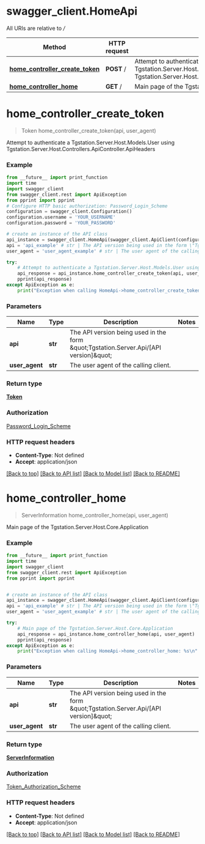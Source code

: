 # swagger_client.HomeApi

All URIs are relative to */*

Method | HTTP request | Description
------------- | ------------- | -------------
[**home_controller_create_token**](HomeApi.md#home_controller_create_token) | **POST** / | Attempt to authenticate a Tgstation.Server.Host.Models.User using Tgstation.Server.Host.Controllers.ApiController.ApiHeaders
[**home_controller_home**](HomeApi.md#home_controller_home) | **GET** / | Main page of the Tgstation.Server.Host.Core.Application

# **home_controller_create_token**
> Token home_controller_create_token(api, user_agent)

Attempt to authenticate a Tgstation.Server.Host.Models.User using Tgstation.Server.Host.Controllers.ApiController.ApiHeaders

### Example
```python
from __future__ import print_function
import time
import swagger_client
from swagger_client.rest import ApiException
from pprint import pprint
# Configure HTTP basic authorization: Password_Login_Scheme
configuration = swagger_client.Configuration()
configuration.username = 'YOUR_USERNAME'
configuration.password = 'YOUR_PASSWORD'

# create an instance of the API class
api_instance = swagger_client.HomeApi(swagger_client.ApiClient(configuration))
api = 'api_example' # str | The API version being used in the form \"Tgstation.Server.Api/[API version]\"
user_agent = 'user_agent_example' # str | The user agent of the calling client.

try:
    # Attempt to authenticate a Tgstation.Server.Host.Models.User using Tgstation.Server.Host.Controllers.ApiController.ApiHeaders
    api_response = api_instance.home_controller_create_token(api, user_agent)
    pprint(api_response)
except ApiException as e:
    print("Exception when calling HomeApi->home_controller_create_token: %s\n" % e)
```

### Parameters

Name | Type | Description  | Notes
------------- | ------------- | ------------- | -------------
 **api** | **str**| The API version being used in the form \&quot;Tgstation.Server.Api/[API version]\&quot; | 
 **user_agent** | **str**| The user agent of the calling client. | 

### Return type

[**Token**](Token.md)

### Authorization

[Password_Login_Scheme](../README.md#Password_Login_Scheme)

### HTTP request headers

 - **Content-Type**: Not defined
 - **Accept**: application/json

[[Back to top]](#) [[Back to API list]](../README.md#documentation-for-api-endpoints) [[Back to Model list]](../README.md#documentation-for-models) [[Back to README]](../README.md)

# **home_controller_home**
> ServerInformation home_controller_home(api, user_agent)

Main page of the Tgstation.Server.Host.Core.Application

### Example
```python
from __future__ import print_function
import time
import swagger_client
from swagger_client.rest import ApiException
from pprint import pprint


# create an instance of the API class
api_instance = swagger_client.HomeApi(swagger_client.ApiClient(configuration))
api = 'api_example' # str | The API version being used in the form \"Tgstation.Server.Api/[API version]\"
user_agent = 'user_agent_example' # str | The user agent of the calling client.

try:
    # Main page of the Tgstation.Server.Host.Core.Application
    api_response = api_instance.home_controller_home(api, user_agent)
    pprint(api_response)
except ApiException as e:
    print("Exception when calling HomeApi->home_controller_home: %s\n" % e)
```

### Parameters

Name | Type | Description  | Notes
------------- | ------------- | ------------- | -------------
 **api** | **str**| The API version being used in the form \&quot;Tgstation.Server.Api/[API version]\&quot; | 
 **user_agent** | **str**| The user agent of the calling client. | 

### Return type

[**ServerInformation**](ServerInformation.md)

### Authorization

[Token_Authorization_Scheme](../README.md#Token_Authorization_Scheme)

### HTTP request headers

 - **Content-Type**: Not defined
 - **Accept**: application/json

[[Back to top]](#) [[Back to API list]](../README.md#documentation-for-api-endpoints) [[Back to Model list]](../README.md#documentation-for-models) [[Back to README]](../README.md)

